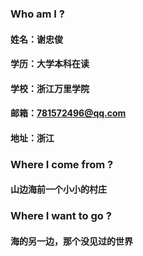### Who am I ?
#### 姓名：谢忠俊
#### 学历：大学本科在读
#### 学校：浙江万里学院
#### 邮箱：781572496@qq.com
#### 地址：浙江

### Where I come from ?
#### 山边海前一个小小的村庄
 
### Where I want to go ?
#### 海的另一边，那个没见过的世界
